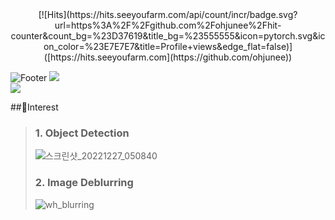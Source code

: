 <div align="center">
 [![Hits](https://hits.seeyoufarm.com/api/count/incr/badge.svg?url=https%3A%2F%2Fgithub.com%2Fohjunee%2Fhit-counter&count_bg=%23D37619&title_bg=%23555555&icon=pytorch.svg&icon_color=%23E7E7E7&title=Profile+views&edge_flat=false)]([https://hits.seeyoufarm.com](https://github.com/ohjunee))
</div>
 
![Footer](https://capsule-render.vercel.app/api?type=waving&color=timeGradient&height=100&section=footer&fontSize=50&text=⚡⚡⚡⚡⚡⚡⚡⚡)
<img src="https://github-readme-stats.vercel.app/api?username=ohjunee&show_icons=true&theme=transparent&card_height=100">  
<img src="https://github-readme-stats.vercel.app/api/top-langs/?username=ohjunee&layout=compact&theme=transparent&card_height=10">  
 
 ##🔭Interest

> ### 1. Object Detection  
> ![스크린샷_20221227_050840](https://user-images.githubusercontent.com/49416429/209580526-5afb4039-6e05-41f3-866d-5eda19b421ba.png)
>   
> ### 2. Image Deblurring  
> ![wh_blurring](https://user-images.githubusercontent.com/49416429/209651222-11363520-277c-41aa-b478-824acc766506.png)


<!--

**ohjunee/ohjunee** is a ✨ _special_ ✨ repository because its `README.md` (this file) appears on your GitHub profile.

Here are some ideas to get you started:

- 🔭 I’m currently working on ...
- 🌱 I’m currently learning ...
- 👯 I’m looking to collaborate on ...
- 🤔 I’m looking for help with ...
- 💬 Ask me about ...
- 📫 How to reach me: ...
- 😄 Pronouns: ...
- ⚡ Fun fact: ...
-->
